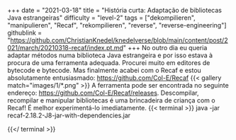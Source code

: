 +++
date = "2021-03-18"
title = "História curta: Adaptação de bibliotecas Java estrangeiras"
difficulty = "level-2"
tags = ["dekompilieren", "manipulieren", "Recaf", "rekompilieren", "reverse", "reverse-engineering"]
githublink = "https://github.com/ChristianKnedel/knedelverse/blob/main/content/post/2021/march/20210318-recaf/index.pt.md"
+++
No outro dia eu queria adaptar métodos numa biblioteca Java estrangeira e por isso estava à procura de uma ferramenta adequada. Procurei muito em editores de bytecode e bytecode. Mas finalmente acabei com o Recaf e estou absolutamente entusiasmado: https://github.com/Col-E/Recaf
{{< gallery match="images/1/*.png" >}}
A ferramenta pode ser encontrada no seguinte endereço: https://github.com/Col-E/Recaf/releases. Descompilar, recompilar e manipular bibliotecas é uma brincadeira de criança com o Recaf! É melhor experimentá-lo imediatamente.
{{< terminal >}}
java -jar recaf-2.18.2-J8-jar-with-dependencies.jar

{{</ terminal >}}
